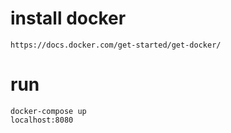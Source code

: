 # install docker
    https://docs.docker.com/get-started/get-docker/
    
# run
    docker-compose up
    localhost:8080